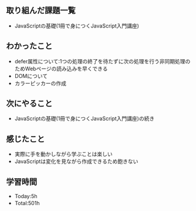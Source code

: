 ## 取り組んだ課題一覧
- JavaScriptの基礎(1冊で身につくJavaScript入門講座)

## わかったこと
- defer属性について:1つの処理の終了を待たずに次の処理を行う非同期処理のためWebページの読み込みを早くできる
- DOMについて
- カラーピッカーの作成
  
## 次にやること
- JavaScriptの基礎(1冊で身につくJavaScript入門講座)の続き

## 感じたこと
- 実際に手を動かしながら学ぶことは楽しい
- JavaScriptは変化を見ながら作成できるため飽きない
   
## 学習時間
- Today:5h
- Total:501h　 
 
